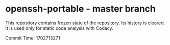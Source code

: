 # openssh-portable - master branch

This repository contains frozen state of the repository.
Its history is cleared. It is used only for static code
analysis with Codacy.

Commit Time: 1702713271